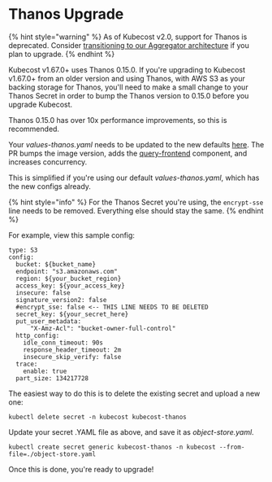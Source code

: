 Thanos Upgrade
==============

{% hint style="warning" %}
As of Kubecost v2.0, support for Thanos is deprecated. Consider [transitioning to our Aggregator architecture](/install-and-configure/install/multi-cluster/federated-etl/thanos-migration-guide.md) if you plan to upgrade.
{% endhint %}

Kubecost v1.67.0+ uses Thanos 0.15.0. If you're upgrading to Kubecost v1.67.0+ from an older version and using Thanos, with AWS S3 as your backing storage for Thanos, you'll need to make a small change to your Thanos Secret in order to bump the Thanos version to 0.15.0 before you upgrade Kubecost.

Thanos 0.15.0 has over 10x performance improvements, so this is recommended.

Your _values-thanos.yaml_ needs to be updated to the new defaults [here](https://github.com/kubecost/cost-analyzer-helm-chart/commit/752b584a520f2ff089517341ab2eca2664980dab#diff-b5f07a55b9483e6b0fc339c7a03fa08b).
The PR bumps the image version, adds the [query-frontend](https://thanos.io/tip/components/query-frontend.md/) component, and increases concurrency.

This is simplified if you're using our default _values-thanos.yaml_, which has the new configs already.

{% hint style="info" %}
For the Thanos Secret you're using, the `encrypt-sse` line needs to be removed. Everything else should stay the same.
{% endhint %}

For example, view this sample config:

```
type: S3
config:
  bucket: ${bucket_name}
  endpoint: "s3.amazonaws.com"
  region: ${your_bucket_region}
  access_key: ${your_access_key}
  insecure: false
  signature_version2: false
  #encrypt_sse: false <-- THIS LINE NEEDS TO BE DELETED
  secret_key: ${your_secret_here}
  put_user_metadata:
      "X-Amz-Acl": "bucket-owner-full-control"
  http_config:
    idle_conn_timeout: 90s
    response_header_timeout: 2m
    insecure_skip_verify: false
  trace:
    enable: true
  part_size: 134217728
```

The easiest way to do this is to delete the existing secret and upload a new one:

`kubectl delete secret -n kubecost kubecost-thanos`

Update your secret .YAML file as above, and save it as _object-store.yaml_.

`kubectl create secret generic kubecost-thanos -n kubecost --from-file=./object-store.yaml`

Once this is done, you're ready to upgrade!
